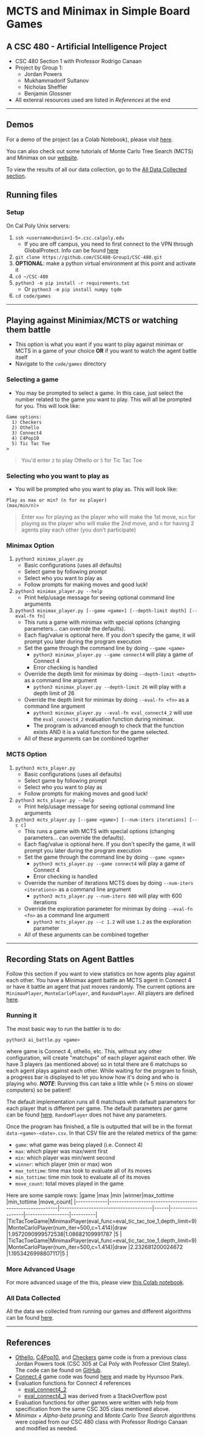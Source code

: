 # MCTS and Minimax in Simple Board Games
## A CSC 480 - Artificial Intelligence Project
- CSC 480 Section 1 with Professor Rodrigo Canaan
- Project by Group 1:
   - Jordan Powers
   - Mukhammadorif Sultanov
   - Nicholas Sheffler
   - Benjamin Glossner
- All extenral resources used are listed in _References_ at the end 

<hr>

## Demos

For a demo of the project (as a Colab Notebook), please visit [here](https://colab.research.google.com/drive/1jpOXGfceP3olYiqQk5LOXA_2q2k3LzQ5?usp=sharing).

You can also check out some tutorials of Monte Carlo Tree Search (MCTS) and Minimax on our [website](https://csc480-group1.github.io/CSC-480/#/).

To view the results of all our data collection, go to the [All Data Collected section](#all-data-collected).

## Running files
### Setup
On Cal Poly Unix servers:
   1. `ssh <username>@unix<1-5>.csc.calpoly.edu`
      - If you are off campus, you need to first connect to the VPN through GlobalProtect. Info can be found [here](https://calpoly.atlassian.net/wiki/spaces/CPKB/pages/2425047/Set+up+VPN)
   1. `git clone https://github.com/CSC480-Group1/CSC-480.git`
   1. **OPTIONAL**: make a python virtual environment at this point and activate it
   1. `cd ~/CSC-480`
   1. `python3 -m pip install -r requirements.txt`
      - Or `python3 -m pip install numpy tqdm`
   1. `cd code/games`

<hr>

## Playing against Minimiax/MCTS or watching them battle
- This option is what you want if you want to play against minimax or MCTS in a game of your choice **OR** if you want to watch the agent battle itself
- Navigate to the `code/games` directory

### Selecting a game
- You may be prompted to select a game. In this case, just select the number related to the game you want to play. This will all be prompted for you. This will look like:
```
Game options:
  1) Checkers
  2) Othello
  3) Connect4
  4) C4Pop10
  5) Tic Tac Toe
>
```
> You'd enter `2` to play Othello or `5` for Tic Tac Toe 

### Selecting who you want to play as
- You will be prompted who you want to play as. This will look like:
```
Play as max or min? (n for no player)
(max/min/n)>
``` 
> Enter `max` for playing as the player who will make the 1st move, `min` for playing as the player who will make the 2nd move, and `n` for having 2 agents play each other (you don't participate)

### Minimax Option
1. `python3 minimax_player.py`
   - Basic configurations (uses all defaults)
   - Select game by following prompt
   - Select who you want to play as
   - Follow prompts for making moves and good luck!
2. `python3 minimax_player.py --help`
   - Print help/usage message for seeing optional command line arguments
3. `python3 minimax_player.py [--game <game>] [--depth-limit depth] [--eval-fn fn]`
   - This runs a game with minimax with special options (changing parameters... can override the defaults).
   - Each flag/value is optional here. If you don't specify the game, it will prompt you later during the program execution
   - Set the game through the command line by doing `--game <game>`
      - `python3 minimax_player.py --game connect4` will play a game of Connect 4
      - Error checking is handled
   - Override the depth limit for minimax by doing `--depth-limit <depth>` as a command line argument
      - `python3 minimax_player.py --depth-limit 26` will play with a depth limit of 26
   - Override the depth limit for minimax by doing `--eval-fn <fn>` as a command line argument
      - `python3 minimax_player.py --eval-fn eval_connect4_2` will use the `eval_connect4_2` evaluation function during minimax.
      - The program is advanced enough to check that the function exists AND it is a valid function for the game selected.
   - All of these arguments can be combined together

### MCTS Option
1. `python3 mcts_player.py`
   - Basic configurations (uses all defaults)
   - Select game by following prompt
   - Select who you want to play as
   - Follow prompts for making moves and good luck!
2. `python3 mcts_player.py --help`
   - Print help/usage message for seeing optional command line arguments
3. `python3 mcts_player.py [--game <game>] [--num-iters iterations] [--c c]`
   - This runs a game with MCTS with special options (changing parameters... can override the defaults).
   - Each flag/value is optional here. If you don't specify the game, it will prompt you later during the program execution
   - Set the game through the command line by doing `--game <game>`
      - `python3 mcts_player.py --game connect4` will play a game of Connect 4
      - Error checking is handled
   - Override the number of iterations MCTS does by doing `--num-iters <iterations>` as a command line argument
      - `python3 mcts_player.py --num-iters 600` will play with 600 iterations
   - Override the exploration parameter for minimax by doing `--eval-fn <fn>` as a command line argument
      - `python3 mcts_player.py --c 1.2` will use `1.2` as the exploration parameter
   - All of these arguments can be combined together

<hr>

## Recording Stats on Agent Battles
Follow this section if you want to view statistics on how agents play against each other. You have a Minimax agent battle an MCTS agent in Connect 4 or have it battle an agent that just moves randomly. The current options are `MinimaxPlayer`, `MonteCarloPlayer`, and `RandomPlayer`. All players are defined [here](https://github.com/CSC480-Group1/CSC-480/blob/main/code/games/Player.py).

### Running it
The most basic way to run the battler is to do:
```
python3 ai_battle.py <game>
```
where game is Connect 4, othello, etc. This, without any other configuration, will create "matchups" of each player against each other. We have 3 players (as mentioned above) so in total there are 6 matchups so each agent plays against each other. While waiting for the program to finish, a progress bar is displayed to let you know how it's doing and who is playing who. **_NOTE_**: Running this can take a little while (> 5 mins on slower computers) so be patient!

The default implementation runs all 6 matchups with default parameters for each player that is different per game. The default parameters per game can be found [here](https://github.com/CSC480-Group1/CSC-480/blob/f30b43fef2ad3d72399cf300c764f1229d60d68f/code/games/ai_battle.py#L75-L96). `RandomPlayer` does not have any parameters.

Once the program has finished, a file is outputted that will be in the format `data-<game>-<date>.csv`. In that CSV file are the related metrics of the game:
- `game`: what game was being played (i.e. Connect 4)
- `max`: which player was max/went first
- `min`: which player was min/went second
- `winner`: which player (min or max) won
- `max_tottime`: time max took to evaluate all of its moves
- `min_tottime`: time min took to evaluate all of its moves
- `move_count`: total moves played in the game

Here are some sample rows:
|game         |max                                                      |min                                   |winner|max_tottime       |min_tottime       |move_count|
|-------------|---------------------------------------------------------|--------------------------------------|------|------------------|------------------|----------|
|TicTacToeGame|MinimaxPlayer(eval_func=eval_tic_tac_toe_1,depth_limit=9)|MonteCarloPlayer(num_iter=500,c=1.414)|draw  |1.9572090999572538|1.08682109991787  |5         |
|TicTacToeGame|MinimaxPlayer(eval_func=eval_tic_tac_toe_1,depth_limit=9)|MonteCarloPlayer(num_iter=500,c=1.414)|draw  |2.232681200024672 |1.1953426998807117|5         |

### More Advanced Usage

For more advanced usage of the this, please view [this Colab notebook](https://colab.research.google.com/drive/1qbrKeExzzBb-K7HgdM5KGTJri61nlGLZ?usp=sharing).

### All Data Collected

All the data we collected from running our games and different algorithms can be found [here](https://drive.google.com/drive/folders/1L1ZGN98CCbHYlFoIN9mHgqoiJm-RBB4u?usp=sharing).

<hr>

## References
- [Othello](https://en.wikipedia.org/wiki/Reversi#Othello), [C4Pop10](https://en.wikipedia.org/wiki/Connect_Four#Pop_10), and [Checkers](https://en.wikipedia.org/wiki/Draughts) game code is from a previous class Jordan Powers took (CSC 305 at Cal Poly with Professor Clint Staley). The code can be found on [GitHub](https://github.com/lost1227/CSC-305/tree/python-boardtest/assignment/python-boardtest).
- [Connect 4](https://en.wikipedia.org/wiki/Connect_Four) game code was found [here](https://gist.github.com/rex8312/c7640c96430af5209e1a) and made by Hyunsoo Park.
- Evaluation functions for Connect 4 references
   - [eval_connect4_2](https://www.scirp.org/html/1-9601415_90972.htm#f12)
   - [eval_connect4_3](https://softwareengineering.stackexchange.com/questions/263514/why-does-this-evaluation-function-work-in-a-connect-four-game-in-java) was derived from a StackOverflow post
- Evaluation functions for other games were written with help from specification from the same CSC 305 class mentioned above.
- _Minimax + Alpha-beta pruning_ and _Monte Carlo Tree Search_ algorithms were copied from our CSC 480 class with Professor Rodrigo Canaan and modified as needed.
